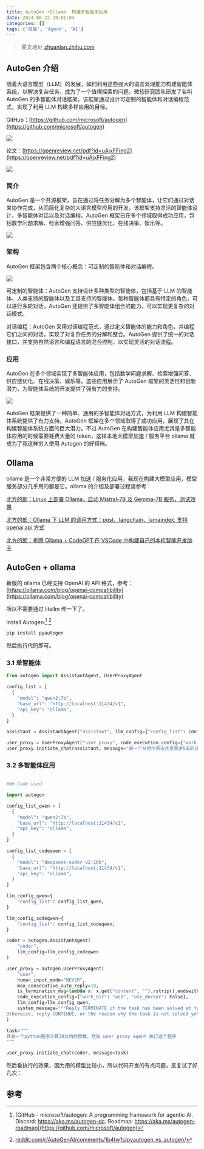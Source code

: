 ```yaml
---
title: AutoGen +Ollama  构建多智能体应用
date: 2024-08-22 20:01:04
categories: []
tags: ['技能', 'Agent', 'AI']
---
```


> 原文地址 [zhuanlan.zhihu.com](https://zhuanlan.zhihu.com/p/700107605)
  
  
## AutoGen 介绍

随着大语言模型（LLM）的发展，如何利用这些强大的语言处理能力构建智能体系统，以解决复杂任务，成为了一个值得探索的问题。微软研究团队研发了名叫 AutoGen 的多智能体对话框架，该框架通过设计可定制的智能体和对话编程范式，实现了利用 LLM 构建多样应用的目标。

GitHub：[https://github.com/microsoft/autogen](https://github.com/microsoft/autogen)

![](https://pic3.zhimg.com/v2-295eac6d916cca1a8e3b21903da15b26_r.jpg)

论文：[https://openreview.net/pdf?id=uAjxFFing2](https://openreview.net/pdf?id=uAjxFFing2)

![](https://pic4.zhimg.com/v2-0ad37b8485cc1fbb2b6b16f1afea86db_r.jpg)
  
  
### 简介

AutoGen 是一个开源框架，旨在通过将任务分解为多个智能体，让它们通过对话来协作完成，从而简化复杂的大语言模型应用的开发。该框架支持灵活的智能体设计、多智能体对话以及对话编程。AutoGen 框架已在多个领域取得成功应用，包括数学问题求解、检索增强问答、供应链优化、在线决策、娱乐等。

![](https://pic1.zhimg.com/v2-7c27581095d9b6a589e40678f70f4660_r.jpg)
  
  
### 架构

AutoGen 框架包含两个核心概念：可定制的智能体和对话编程。

![](https://pic4.zhimg.com/v2-4716f7dce68d09e1008adbd2857643c7_r.jpg)

可定制的智能体：AutoGen 支持设计多种类型的智能体，包括基于 LLM 的智能体、人类支持的智能体以及工具支持的智能体。每种智能体都具有特定的角色，可以进行多轮对话。AutoGen 还提供了多智能体组合的能力，可以实现更复杂的对话模式。

对话编程：AutoGen 采用对话编程范式，通过定义智能体的能力和角色，并编程它们之间的对话，实现了对复杂任务的分解和整合。AutoGen 提供了统一的对话接口，并支持自然语言和编程语言的混合控制，以实现灵活的对话流程。
  
  
### 应用

AutoGen 在多个领域实现了多智能体应用，包括数学问题求解、检索增强问答、供应链优化、在线决策、娱乐等。这些应用展示了 AutoGen 框架的灵活性和创新潜力，为智能体系统的开发提供了强有力的支持。

![](https://pic3.zhimg.com/v2-eef4c3f248cc4338e5b9006a1762e52a_r.jpg)

AutoGen 框架提供了一种简单、通用的多智能体对话方式，为利用 LLM 构建智能体系统提供了有力支持。AutoGen 框架在多个领域取得了成功应用，展现了其在构建智能体系统方面的巨大潜力。不过 AutoGen 在构建智能体应用尤其是多智能体应用的时候需要耗费大量的 token，这样本地大模型加速 / 服务平台 ollama 就成为了我这样穷人使用 Autogen 的好搭档。
  
  
## Ollama

ollama 是一个非常方便的 LLM 加速 / 服务化应用，我现在构建大模型应用，模型服务部分几乎用的都是它。ollama 的介绍及部署过程请参考：

[北方的郎：Linux 上部署 Ollama，启动 Mistral-7B 及 Gemma-7B 服务，测试效果](https://zhuanlan.zhihu.com/p/688811216)

[北方的郎：Ollama 下 LLM 的调用方式：post、langchain、lamaindex, 支持 openai api 方式](https://zhuanlan.zhihu.com/p/692360483)

[北方的郎：折腾 Ollama + CodeGPT 在 VSCode 中构建自己的本机智能开发助手](https://zhuanlan.zhihu.com/p/692106504)
  
  
## AutoGen + ollama 

新版的 ollama 已经支持 OpenAI 的 API 格式，参考：[https://ollama.com/blog/openai-compatibility](https://ollama.com/blog/openai-compatibility)

所以不需要通过 litellm 传一下了。

Install Autogen:[^1]  [^2]

```python
pip install pyautogen
```

然后执行代码即可。
  
  
### 3.1 单智能体

```python
from autogen import AssistantAgent, UserProxyAgent

config_list = [
  {
    "model": "qwen2:7b",
    "base_url": "http://localhost:11434/v1",
    "api_key": "ollama",
  }
]

assistant = AssistantAgent("assistant", llm_config={"config_list": config_list})

user_proxy = UserProxyAgent("user_proxy", code_execution_config={"work_dir": "coding", "use_docker": False})
user_proxy.initiate_chat(assistant, message="做一个从哈尔滨去北京旅游5天的计划")
```
  
  
### 3.2 多智能体应用

```python  
  
### Code used:

import autogen

config_list_qwen = [
  {
    "model": "qwen2:7b",
    "base_url": "http://localhost:11434/v1",
    "api_key": "ollama",
  }
]

config_list_codeqwen = [
  {
    "model": "deepseek-coder-v2:16b",
    "base_url": "http://localhost:11434/v1",
    "api_key": "ollama",
  }
]

llm_config_qwen={
    "config_list": config_list_qwen,
}

llm_config_codeqwen={
    "config_list": config_list_codeqwen,
}

coder = autogen.AssistantAgent(    
    "coder",
    llm_config=llm_config_codeqwen
)

user_proxy = autogen.UserProxyAgent(    
    "user",
    human_input_mode="NEVER",
    max_consecutive_auto_reply=10,
    is_termination_msg=lambda x: x.get("content", "").rstrip().endswith("TERMINATE"),
    code_execution_config={"work_dir": "web", "use_docker": False},
    llm_config=llm_config_qwen,
    system_message="""Reply TERMINATE if the task has been solved at full satisfaction.
Otherwise, reply CONTINUE, or the reason why the task is not solved yet."""
)

task="""
开发一个python程序计算30以内的质数，然后 user_proxy agent 执行这个程序
"""

user_proxy.initiate_chat(coder, message=task)
```

然后看执行的效果，因为用的模型比较小，所以代码开发的有点问题，反复试了好几次：
  
  
## 参考

[^1]:  [GitHub - microsoft/autogen: A programming framework for agentic AI. Discord: https://aka.ms/autogen-dc. Roadmap: https://aka.ms/autogen-roadmap](https://github.com/microsoft/autogen)
[^2]: [reddit.com/r/AutoGenAI/comments/1b4tw1s/pyautogen\_vs\_autogen/](https://www.reddit.com/r/AutoGenAI/comments/1b4tw1s/pyautogen_vs_autogen/)